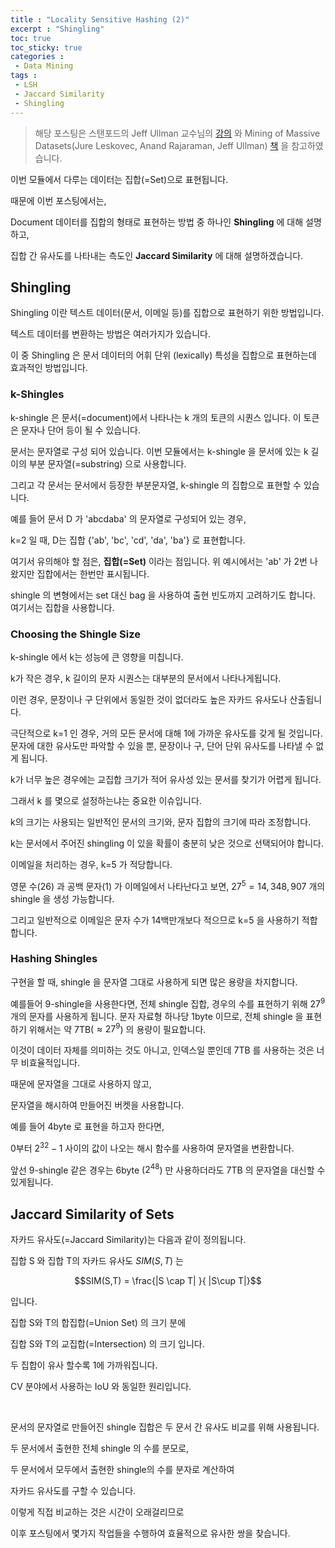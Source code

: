 ```yaml
---
title : "Locality Sensitive Hashing (2)"
excerpt : "Shingling"
toc: true
toc_sticky: true
categories :	
 - Data Mining
tags :
 - LSH
 - Jaccard Similarity
 - Shingling
---
```


> 해당 포스팅은 스탠포드의 Jeff Ullman 교수님의 [강의](https://www.youtube.com/playlist?list=PLLssT5z_DsK9JDLcT8T62VtzwyW9LNepV&app=desktop) 와 Mining of Massive Datasets(Jure Leskovec, Anand Rajaraman, Jeff Ullman) [책](http://www.mmds.org/) 을 참고하였습니다.

이번 모듈에서 다루는 데이터는 집합(=Set)으로 표현됩니다. 

때문에 이번 포스팅에서는,<br/>

Document 데이터를 집합의 형태로 표현하는 방법 중 하나인 **Shingling** 에 대해 설명하고,

집합 간 유사도를 나타내는 측도인 **Jaccard Similarity** 에 대해 설명하겠습니다.<br/>



## Shingling

Shingling 이란 텍스트 데이터(문서, 이메일 등)를 집합으로 표현하기 위한 방법입니다. <br/>

텍스트 데이터를 변환하는 방법은 여러가지가 있습니다. <br/>

이 중 Shingling 은 문서 데이터의 어휘 단위 (lexically) 특성을 집합으로 표현하는데 효과적인 방법입니다. <br/>



### k-Shingles

k-shingle 은 문서(=document)에서 나타나는 k 개의 토큰의 시퀀스 입니다. 이 토큰은 문자나 단어 등이 될 수 있습니다.<br/>

문서는 문자열로 구성 되어 있습니다. 이번 모듈에서는 k-shingle 을 문서에 있는 k 길이의 부분 문자열(=substring) 으로 사용합니다.<br/>

그리고 각 문서는 문서에서 등장한 부분문자열, k-shingle 의 집합으로 표현할 수 있습니다. <br/>

예를 들어 문서 D 가 'abcdaba' 의 문자열로 구성되어 있는 경우,<br/>

k=2 일 때, D는 집합 {'ab', 'bc', 'cd', 'da', 'ba'} 로 표현합니다. <br/>

여기서 유의해야 할 점은, **집합(=Set)** 이라는 점입니다. 위 예시에서는 'ab' 가 2번 나왔지만 집합에서는 한번만 표시됩니다. <br/>

shingle 의 변형에서는 set 대신 bag 을 사용하여 출현 빈도까지 고려하기도 합니다. 여기서는 집합을 사용합니다.<br/>



### Choosing the Shingle Size

k-shingle 에서 k는 성능에 큰 영향을 미칩니다.<br/>

k가 작은 경우, k 길이의 문자 시퀀스는 대부분의 문서에서 나타나게됩니다. <br/>

이런 경우, 문장이나 구 단위에서 동일한 것이 없더라도 높은 자카드 유사도나 산출됩니다.<br/>

극단적으로 k=1 인 경우, 거의 모든 문서에 대해 1에 가까운 유사도를 갖게 될 것입니다. 문자에 대한 유사도만 파악할 수 있을 뿐, 문장이나 구, 단어 단위 유사도를 나타낼 수 없게 됩니다. <br/>

k가 너무 높은 경우에는 교집합 크기가 적어 유사성 있는 문서를 찾기가 어렵게 됩니다. <br/>    

그래서 k 를 몇으로 설정하는냐는 중요한 이슈입니다.<br/>

 

k의 크기는 사용되는 일반적인 문서의 크기와, 문자 집합의 크기에 따라 조정합니다. <br/>

k는 문서에서 주어진 shingling 이 있을 확률이 충분히 낮은 것으로 선택되어야 합니다.

이메일을 처리하는 경우, k=5 가 적당합니다. <br/>

영문 수(26) 과 공백 문자(1) 가 이메일에서 나타난다고 보면, $27^5 = 14,348,907$  개의 shingle 을 생성 가능합니다. <br/>

그리고 일반적으로 이메일은 문자 수가 14백만개보다 적으므로 k=5 을 사용하기 적합합니다. <br/>



### Hashing Shingles

구현을 할 때, shingle 을 문자열 그대로 사용하게 되면 많은 용량을 차지합니다.  <br/>

예를들어 9-shingle을 사용한다면, 전체 shingle 집합, 경우의 수를 표현하기 위해 $27^9$ 개의 문자를 사용하게 됩니다. 문자 자료형 하나당 1byte 이므로, 전체 shingle 을 표현하기 위해서는 약 7TB($\approx 27^9$) 의 용량이 필요합니다.<br/>

이것이 데이터 자체를 의미하는 것도 아니고, 인덱스일 뿐인데 7TB 를 사용하는 것은 너무 비효율적입니다.<br/>

때문에 문자열을 그대로 사용하지 않고,<br/>

문자열을 해시하여 만들어진 버켓을 사용합니다.<br/>

예를 들어 4byte 로 표현을 하고자 한다면,<br/>

0부터 $2^{32} -1$ 사이의 값이 나오는 해시 함수를 사용하여 문자열을 변환합니다. <br/>

앞선 9-shingle 같은 경우는 6byte ($2^{48}$) 만 사용하더라도 7TB 의 문자열을 대신할 수 있게됩니다.<br/>







## Jaccard Similarity of Sets

자카드 유사도(=Jaccard Similarity)는 다음과 같이 정의됩니다. <br/>

집합 S 와 집합 T의 자카드 유사도 $SIM(S,T)$ 는

$$SIM(S,T) = \frac{|S \cap T| }{ |S\cup T|}$$

입니다. <br/>

집합 S와 T의 합집합(=Union Set) 의 크기 분에 <br/>

집합 S와 T의 교집합(=Intersection) 의 크기 입니다.<br/>

두 집합이 유사 할수록 1에 가까워집니다. <br/>

CV 분야에서 사용하는 IoU 와 동일한 원리입니다. <br/>



<br/>



문서의 문자열로 만들어진 shingle 집합은 두 문서 간 유사도 비교를 위해 사용됩니다.<br/>

두 문서에서 출현한 전체 shingle 의 수를 분모로,<br/>

두 문서에서 모두에서 출현한 shingle의 수를 분자로 계산하여<br/>

자카드 유사도를 구할 수 있습니다.<br/>



이렇게 직접 비교하는 것은 시간이 오래걸리므로<br/>

이후 포스팅에서 몇가지 작업들을 수행하여 효율적으로 유사한 쌍을 찾습니다. <br/>

